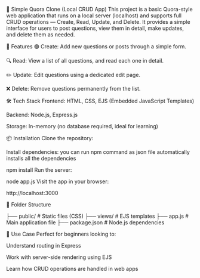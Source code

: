 📝 Simple Quora Clone (Local CRUD App)
This project is a basic Quora-style web application that runs on a local server (localhost) and supports full CRUD operations — Create, Read, Update, and Delete. It provides a simple interface for users to post questions, view them in detail, make updates, and delete them as needed.

🚀 Features
🟢 Create: Add new questions or posts through a simple form.

🔍 Read: View a list of all questions, and read each one in detail.

✏️ Update: Edit questions using a dedicated edit page.

❌ Delete: Remove questions permanently from the list.

🛠️ Tech Stack
Frontend: HTML, CSS, EJS (Embedded JavaScript Templates)

Backend: Node.js, Express.js

Storage: In-memory (no database required, ideal for learning)

📦 Installation
Clone the repository:

Install dependencies:
you can run npm command as json file automatically installs all the dependencies


npm install
Run the server:


node app.js
Visit the app in your browser:


http://localhost:3000



📁 Folder Structure

├── public/         # Static files (CSS)
├── views/          # EJS templates
├── app.js          # Main application file
├── package.json    # Node.js dependencies



🧪 Use Case
Perfect for beginners looking to:

Understand routing in Express

Work with server-side rendering using EJS

Learn how CRUD operations are handled in web apps
